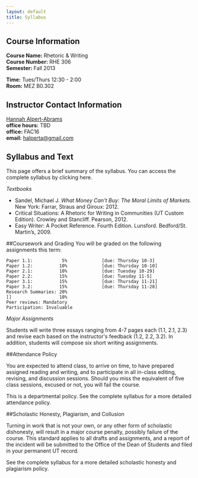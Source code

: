 ```yaml
---
layout: default
title: Syllabus
---
```


## Course Information

**Course Name:** Rhetoric & Writing  
**Course Number:** RHE 306  
**Semester:** Fall 2013  
  
**Time:** Tues/Thurs 12:30 - 2:00  
**Room:** MEZ B0.302  


## Instructor Contact Information
[Hannah Alpert-Abrams](http://www.halperta.com)  
**office hours:** TBD  
**office:** FAC16  
**email:** halperta@gmail.com  


## Syllabus and Text

This page offers a brief summary of the syllabus. You can access the complete syllabus by clicking here.

_Textbooks_

* Sandel, Michael J. *What Money Can't Buy: The Moral Limits of Markets.* New York: Farrar, Straus and Giroux: 2012.
* Critical Situations:  A Rhetoric for Writing in Communities (UT Custom Edition). Crowley and Stancliff. Pearson, 2012.
* Easy Writer:  A Pocket Reference. Fourth Edition.  Lunsford. Bedford/St. Martin’s, 2009.  

##Coursework and Grading
You will be graded on the following assignments this term:

	Paper 1.1:           5%             [due: Thursday 10-3]
	Paper 1.2:          10%             [due: Thursday 10-10]
	Paper 2.1:          10%             [due: Tuesday 10-29]
	Paper 2.2:          15%             [due: Tuesday 11-5]
	Paper 3.1:          15%             [due: Thursday 11-21]
	Paper 3.2:          15%             [due: Thursday 11-28]
	Research Summaries: 20%
	[]                  10%  
	Peer reviews: Mandatory
	Participation: Invaluable

_Major Assignments_

Students will write three essays ranging from 4-7 pages each (1.1, 2.1, 2.3) and revise each based on the instructor's feedback (1.2, 2.2, 3.2). In addition, students will compose six short writing assignments.

##Attendance Policy

You are expected to attend class, to arrive on time, to have prepared assigned reading and writing, and to participate in all in-class editing, revising, and discussion sessions. Should you miss the equivalent of five class sessions, excused or not, you will fail the course. 

This is a departmental policy. See the complete syllabus for a more detailed attendance policy.

##Scholastic Honesty, Plagiarism, and Collusion

Turning in work that is not your own, or any other form of scholastic dishonesty, will result in a major course penalty, possibly failure of the course. This standard applies to all drafts and assignments, and a report of the incident will be submitted to the Office of the Dean of Students and filed in your permanent UT record.

See the complete syllabus for a more detailed scholastic honesty and plagiarism policy.
































